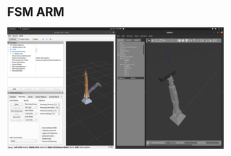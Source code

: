 # FSM ARM 
![Alt text](https://github.com/jchaudhary21/fsm_arm/blob/main/src/Screenshot%20from%202023-06-29%2020-22-01.png)
